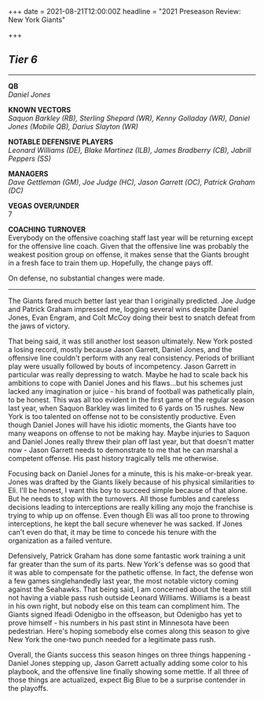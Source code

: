 +++
date = 2021-08-21T12:00:00Z
headline = "2021 Preseason Review: New York Giants"

+++
## _Tier 6_

***

**QB**  
_Daniel Jones_

**KNOWN VECTORS**  
_Saquon Barkley (RB), Sterling Shepard (WR), Kenny Golladay (WR), Daniel Jones (Mobile QB), Darius Slayton (WR)_

**NOTABLE DEFENSIVE PLAYERS**  
_Leonard Williams (DE), Blake Martinez (ILB), James Bradberry (CB), Jabrill Peppers (SS)_

**MANAGERS**  
_Dave Gettleman (GM)_, _Joe Judge (HC), Jason Garrett (OC), Patrick Graham (DC)_

**VEGAS OVER/UNDER**  
7

**COACHING TURNOVER**  
Everybody on the offensive coaching staff last year will be returning except for the offensive line coach. Given that the offensive line was probably the weakest position group on offense, it makes sense that the Giants brought in a fresh face to train them up. Hopefully, the change pays off.

On defense, no substantial changes were made.

***

The Giants fared much better last year than I originally predicted. Joe Judge and Patrick Graham impressed me, logging several wins despite Daniel Jones, Evan Engram, and Colt McCoy doing their best to snatch defeat from the jaws of victory.

That being said, it was still another lost season ultimately. New York posted a losing record, mostly because Jason Garrett, Daniel Jones, and the offensive line couldn't perform with any real consistency. Periods of brilliant play were usually followed by bouts of incompetency. Jason Garrett in particular was really depressing to watch. Maybe he had to scale back his ambitions to cope with Daniel Jones and his flaws...but his schemes just lacked any imagination or juice - his brand of football was pathetically plain, to be honest. This was all too evident in the first game of the regular season last year, when Saquon Barkley was limited to 6 yards on 15 rushes. New York is too talented on offense not to be consistently productive. Even though Daniel Jones will have his idiotic moments, the Giants have too many weapons on offense to not be making hay. Maybe injuries to Saquon and Daniel Jones really threw their plan off last year, but that doesn't matter now - Jason Garrett needs to demonstrate to me that he can marshal a competent offense. His past history tragically tells me otherwise.

Focusing back on Daniel Jones for a minute, this is his make-or-break year. Jones was drafted by the Giants likely because of his physical similarities to Eli. I'll be honest, I want this boy to succeed simple because of that alone. But he needs to stop with the turnovers. All those fumbles and careless decisions leading to interceptions are really killing any mojo the franchise is trying to whip up on offense. Even though Eli was all too prone to throwing interceptions, he kept the ball secure whenever he was sacked. If Jones can't even do that, it may be time to concede his tenure with the organization as a failed venture.

Defensively, Patrick Graham has done some fantastic work training a unit far greater than the sum of its parts. New York's defense was so good that it was able to compensate for the pathetic offense. In fact, the defense won a few games singlehandedly last year, the most notable victory coming against the Seahawks. That being said, I am concerned about the team still not having a viable pass rush outside Leonard Williams. Williams is a beast in his own right, but nobody else on this team can compliment him. The Giants signed Ifeadi Odenigbo in the offseason, but Odenigbo has yet to prove himself - his numbers in his past stint in Minnesota have been pedestrian. Here's hoping somebody else comes along this season to give New York the one-two punch needed for a legitimate pass rush.

Overall, the Giants success this season hinges on three things happening - Daniel Jones stepping up, Jason Garrett actually adding some color to his playbook, and the offensive line finally showing some mettle. If all three of those things are actualized, expect Big Blue to be a surprise contender in the playoffs. 